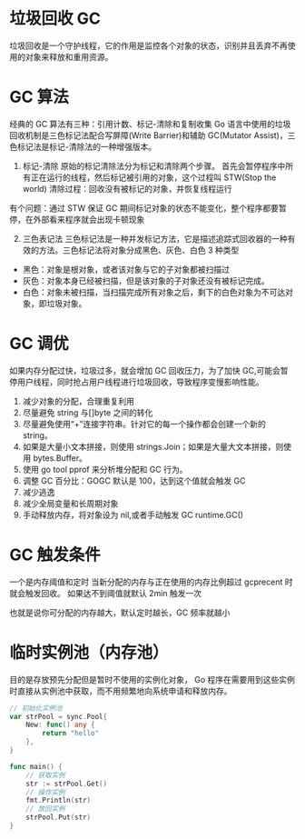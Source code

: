 # 垃圾回收 GC

垃圾回收是一个守护线程，它的作用是监控各个对象的状态，识别并且丢弃不再使用的对象来释放和重用资源。

# GC 算法

经典的 GC 算法有三种：引用计数、标记-清除和复制收集
Go 语言中使用的垃圾回收机制是三色标记法配合写屏障(Write Barrier)和辅助 GC(Mutator Assist)，三色标记法是标记-清除法的一种增强版本。

1. 标记-清除
   原始的标记清除法分为标记和清除两个步骤。
   首先会暂停程序中所有正在运行的线程，然后标记被引用的对象，这个过程叫 STW(Stop the world)
   清除过程：回收没有被标记的对象，并恢复线程运行

有个问题：通过 STW 保证 GC 期间标记对象的状态不能变化，整个程序都要暂停，在外部看来程序就会出现卡顿现象

2. 三色表记法
   三色标记法是一种并发标记方法，它是描述追踪式回收器的一种有效的方法。三色标记法将对象分成黑色、灰色、白色 3 种类型

- 黑色：对象是根对象，或者该对象与它的子对象都被扫描过
- 灰色：对象本身已经被扫描，但是该对象的子对象还没有被标记完成。
- 白色：对象未被扫描，当扫描完成所有对象之后，剩下的白色对象为不可达对象，即垃圾对象。

# GC 调优

如果内存分配过快，垃圾过多，就会增加 GC 回收压力，为了加快 GC,可能会暂停用户线程，同时抢占用户线程进行垃圾回收，导致程序变慢影响性能。

1. 减少对象的分配，合理重复利用
2. 尽量避免 string 与[]byte 之间的转化
3. 尽量避免使用“+”连接字符串。针对它的每一个操作都会创建一个新的 string。
4. 如果是大量小文本拼接，则使用 strings.Join；如果是大量大文本拼接，则使用 bytes.Buffer。
5. 使用 go tool pprof 来分析堆分配和 GC 行为。
6. 调整 GC 百分比：GOGC 默认是 100，达到这个值就会触发 GC
7. 减少逃逸
8. 减少全局变量和长周期对象
9. 手动释放内存，将对象设为 nil,或者手动触发 GC runtime.GC()

# GC 触发条件

一个是内存阈值和定时
当新分配的内存与正在使用的内存比例超过 gcprecent 时就会触发回收。
如果达不到阈值就默认 2min 触发一次

也就是说你可分配的内存越大，默认定时越长，GC 频率就越小

# 临时实例池（内存池）

目的是存放预先分配但是暂时不使用的实例化对象，
Go 程序在需要用到这些实例时直接从实例池中获取，而不用频繁地向系统申请和释放内存。

```go
// 初始化实例池
var strPool = sync.Pool{
	New: func() any {
		return "hello"
	},
}

func main() {
	// 获取实例
	str := strPool.Get()
	// 操作实例
	fmt.Println(str)
	// 放回实例
	strPool.Put(str)
}
```
